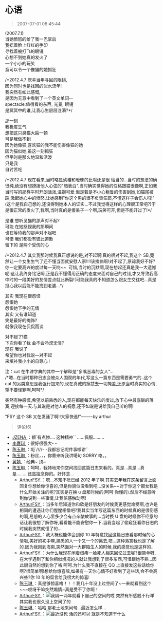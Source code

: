 # 心语

> 2007-07-01 08:45:44

(2007.7.1)  
当她愤怒的给了我一巴掌后  
我捂着脸上红红的手印  
寻找着被打飞的眼镜  
心想不到她真的发火了  
一个小小的玩笑  
竟可以令一个像猫的她抓狂

/\*2012.4.7 庆幸当年寻回的眼镜,  
因为同时也是找回的似水流年!  
我突然有如此感慨,  
是因为无意中看到了一个英文单词--  
spectacle:值得看的东西, 光景, 眼镜  
是冥冥中的谁,让我心生层层涟漪?\*/

那一刻  
我极度生气  
想把这只臭猫大扁一顿  
可是我做不到  
因为她像猫,喜欢猫的我不能伤害像猫的她  
因为猫似她,虽这一刻抓狂  
但平时是那么地温和活泼  
只是我  
自讨苦吃

/\*2012.4.7 现在看来,当时略显幼稚和暧昧的比喻还是很 恰当的...当时的想法的确很纯,绝没有想撩拨他人心弦的"暗表白".当时确实觉得她的性格跟猫很像啊,正如我当时写的那样平时开朗活泼,温婉可爱.但是若是不小心粗鲁的伤害到她,如猫尾被踩,激起她心中的愤怒,让她感到"你这个男的很不负责任耶,不懂这样子会伤人吗!"(这个是我自己想的,还没得到她本人的证实...不过我觉得这样的心理很正常吧?)于是很正常的发火了,我啊,当时真的是傻呆子一个啊,玩笑可开,但是不能开过了!\*/

是谁 想听见猫的那声对不起?  
可能 在她怒视我的那瞬间  
也在等待我的那声对不起吧  
可惜 我们都没有彼此道歉  
留下的 是两个受伤的心

/\*2012.4.7 其实我那时候我真正想说的是,对不起啊!真的很对不起,我这个 SB,竟然让一个女生生气了还不懂当面就安慰人家!!!!该挨搧啊!对不起了,原谅我好不好?你一定要高兴的度过每一天哟\~\~  可惜,当时的沉默啊,现在想起还真是我一大遗憾呢!这让我终身铭记啊,正是我不懂得用正确的态度来面对自己的过错,才又导致我高中时的一段美好的友情差点就此断裂!(可能我真的不知道怎么跟女生交往吧...真是担心我以后能不能找到老婆...\*/

其实 我现在很怨恨  
怨恨她  
怨恨她下手的无情  
其实 又有谁知道  
笑是最好的掩饰?  
就像我现在侃侃而谈

对不起了!猫  
下次你看了我 会不会冷漠无情?  
现在 我说了  
希望你也对我说—对不起  
来填补我小小的自尊心！

注：cat 在牛津字典的其中一个解释是"多嘴恶毒的女人"…  
/\*嗯...在当时那种日志会被众人围观的年代,写这么一篇东西是需要勇气的..这个 cat 的另类意思是我强行加来的,现在真诚的擦拭去一切掩盖,还原当时真实的心情,望不要怪罪啊,呵呵\*/

突然有种感慨,希望以前熟悉的人,现在都能每天快乐的度过,放下心中最底层的落寞,迎接每一天.与其说是对他人的祝愿,还不如说是说给我自己听的啊!

"FSY 这个 SB 又在发骚了啊!!大家快逃!"------by arthur

> 评论(6)

- [JZENA ](https://user.qzone.qq.com/372858612)：额`有点惨.... 这种精神`` ......佩服.........
- [李嘉琪 ](https://user.qzone.qq.com/505472883)：很好很强大- -
- [陈玉琳 ](https://user.qzone.qq.com/414040776)：呃`////- -我都忘记呢件事嗲讲``
- [陈玉琳 ](https://user.qzone.qq.com/414040776)：粉丝，，，你番来听我讲噶句 SORRY 咯。。
- [黄婧 ](https://user.qzone.qq.com/542254227)：经典~ 顶~
- [陈玉琳 ](https://user.qzone.qq.com/414040776)：呵呵，我特地来你空间找回这篇日志来看的。真是…真是…真是………还蛮挂念你的。好怀念…
  - [ArthurFSY ](https://user.qzone.qq.com/254904240)：嗯...不知不觉已经 2012 年了啊.其实去年我在这条留言上面回复你想给你惊喜的,但是你貌似没看到吧...没关系\~\~对于你这个靓女我是什么开始关注的呢?其实是在换 u 盘那时候的(呵呵 你懂的).然后不经意听到你说到一些事情,让我倍感触动啊!
  - [ArthurFSY ](https://user.qzone.qq.com/254904240)：当多年后知道你和欣是好朋友的时候我更感觉难受啊,也许是相同的遭遇让你们惺惺相惜吧?我其实当年写这篇东西的时候真的是很伤感的啊,易怒的人心里多少会有点辛酸故事的...当时换 U 盘的时候你不经意的话让我很想了解你呀,看看能不能安慰你一下.当我当起了偷窥狂看你日志的时候我突然就懂了的...
  - [ArthurFSY ](https://user.qzone.qq.com/254904240)：我大概也能体会到你 10 年特意找回这篇日志看那时候的心情啦,美好的初中嘛,熟悉的人一个又一个的离去,嗯...这种落寞我也是了解的.因为我刚到海南,突然面对一大群陌生人的时候,我的感觉也是这样的..
  - [ArthurFSY ](https://user.qzone.qq.com/254904240)：为什么我现在闲着蛋疼一脸死人相来回忆过去呢?很简单呀,在大学遇到了和你相似境况的人就让我想到了很多东西,可惜跟她不熟...因此很自然的想到你了咯 呵呵.为什么我不直接在 QQ 上直接发这些话给你啊?很简单啊!想给你惊喜嘛,如果有一天你心情不好看到了这些话,会不会高兴些?你 10 年的留言给我很大的惊喜!
  - [陈玉琳 ](https://user.qzone.qq.com/414040776)：真是够惊喜咯！！！我几十年没上过空间了~一来就看到这个\~\~~哎呀干嘛突然煽情~真是受不了你啊！
  - [ArthurFSY ](https://user.qzone.qq.com/254904240)：![](https://pan.4a1801.life/d/Onedrive-4A1801/%E4%B8%AA%E4%BA%BA%E5%BB%BA%E7%AB%99/public/Qzone/Common/images/e113.gif)我隔一两年就看下自己的空间的啦 突然有所感触不行咩 其实我也很久没上空间了的
  - [陈玉琳 ](https://user.qzone.qq.com/414040776)：哈哈 那老土地来问句…最近怎么样…
  - [ArthurFSY ](https://user.qzone.qq.com/254904240)：![](https://pan.4a1801.life/d/Onedrive-4A1801/%E4%B8%AA%E4%BA%BA%E5%BB%BA%E7%AB%99/public/Qzone/Common/images/e127.gif)最近没死 活的还可以 就是不知道干什么
